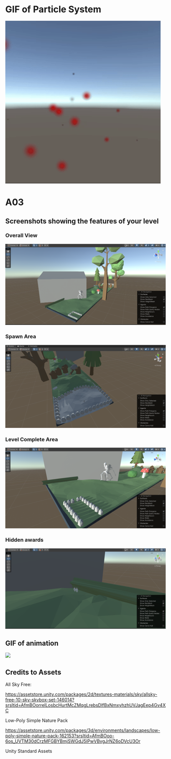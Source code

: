 # GIF of Particle System

![](https://github.com/louis-jingzhe-jiang/cs283-f24-assignments/blob/main/HelloUnity/particle_effect.gif)

# A03

## Screenshots showing the features of your level

### Overall View
![](https://github.com/louis-jingzhe-jiang/cs283-f24-assignments/blob/main/HelloUnity/screenshot_1_overall.png)

### Spawn Area
![](https://github.com/louis-jingzhe-jiang/cs283-f24-assignments/blob/main/HelloUnity/screenshot_3_spawn_area.png)

### Level Complete Area
![](https://github.com/louis-jingzhe-jiang/cs283-f24-assignments/blob/main/HelloUnity/screenshot_4_complete_area.png)

### Hidden awards
![](https://github.com/louis-jingzhe-jiang/cs283-f24-assignments/blob/main/HelloUnity/screenshot_2_hidden_award.png)

## GIF of animation
![](https://github.com/louis-jingzhe-jiang/cs283-f24-assignments/blob/main/HelloUnity/A03.gif)

## Credits to Assets

All Sky Free:

https://assetstore.unity.com/packages/2d/textures-materials/sky/allsky-free-10-sky-skybox-set-146014?srsltid=AfmBOorrelLosbcHurtMcZMqgLrebsDlfBxNmxyhzhUVJagEep4Gv4XC

Low-Poly Simple Nature Pack

https://assetstore.unity.com/packages/3d/environments/landscapes/low-poly-simple-nature-pack-162153?srsltid=AfmBOoo-6os_UVTM30dCrzMFGBYBmjSWGdJ5lPwVBvgJrNZ6oDVcU3Or



Unity Standard Assets


